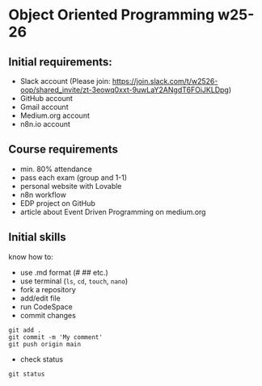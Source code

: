 # Object Oriented Programming w25-26

## Initial requirements:
* Slack account (Please join: https://join.slack.com/t/w2526-oop/shared_invite/zt-3eowq0xxt-9uwLaY2ANgdT6FOiJKLDpg)
* GitHub account
* Gmail account
* Medium.org account
* n8n.io account

## Course requirements
* min. 80% attendance
* pass each exam (group and 1-1)
* personal website with Lovable
* n8n workflow
* EDP project on GitHub
* article about Event Driven Programming on medium.org

## Initial skills
know how to:
* use .md format (# ## etc.)
* use terminal (`ls`, `cd`, `touch`, `nano`)
* fork a repository
* add/edit file
* run CodeSpace
* commit changes
```
git add .
git commit -m 'My comment'
git push origin main
```
* check status
```
git status
```
